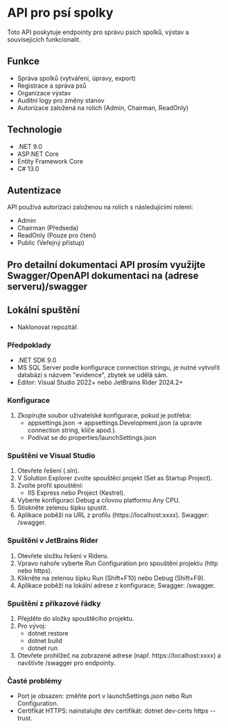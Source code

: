 ﻿# API pro psí spolky

Toto API poskytuje endpointy pro správu psích spolků, výstav a souvisejících funkcionalit.

## Funkce

- Správa spolků (vytváření, úpravy, export)
- Registrace a správa psů
- Organizace výstav
- Auditní logy pro změny stanov
- Autorizace založená na rolích (Admin, Chairman, ReadOnly)

## Technologie

- .NET 9.0
- ASP.NET Core
- Entity Framework Core
- C# 13.0

## Autentizace

API používá autorizaci založenou na rolích s následujícími rolemi:

- Admin
- Chairman (Předseda)
- ReadOnly (Pouze pro čtení)
- Public (Veřejný přístup)

## Pro detailní dokumentaci API prosím využijte Swagger/OpenAPI dokumentaci na (adrese serveru)/swagger

## Lokální spuštění
- Naklonovat repozitář.
### Předpoklady
- .NET SDK 9.0
- MS SQL Server podle konfigurace connection stringu, je nutné vytvořit databázi s názvem "evidence", zbytek se udělá sám.
- Editor: Visual Studio 2022+ nebo JetBrains Rider 2024.2+

### Konfigurace
1. Zkopírujte soubor uživatelské konfigurace, pokud je potřeba:
    - appsettings.json → appsettings.Development.json (a upravte connection string, klíče apod.).
    - Podívat se do properties/launchSettings.json

### Spuštění ve Visual Studio
1. Otevřete řešení (.sln).
2. V Solution Explorer zvolte spouštěcí projekt (Set as Startup Project).
3. Zvolte profil spouštění:
    - IIS Express nebo Project (Kestrel).
4. Vyberte konfiguraci Debug a cílovou platformu Any CPU.
5. Stiskněte zelenou šipku spustit.
6. Aplikace poběží na URL z profilu (https://localhost:xxxx). Swagger: /swagger.

### Spuštění v JetBrains Rider
1. Otevřete složku řešení v Rideru.
2. Vpravo nahoře vyberte Run Configuration pro spouštění projektu (http nebo https).
3. Klikněte na zelenou šipku Run (Shift+F10) nebo Debug (Shift+F9).
4. Aplikace poběží na lokální adrese z konfigurace; Swagger: /swagger.

### Spuštění z příkazové řádky
1. Přejděte do složky spouštěcího projektu.
2. Pro vývoj:
    - dotnet restore
    - dotnet build
    - dotnet run
3. Otevřete prohlížeč na zobrazené adrese (např. https://localhost:xxxx) a navštivte /swagger pro endpointy.

### Časté problémy
- Port je obsazen: změňte port v launchSettings.json nebo Run Configuration.
- Certifikát HTTPS: nainstalujte dev certifikát: dotnet dev-certs https --trust.

